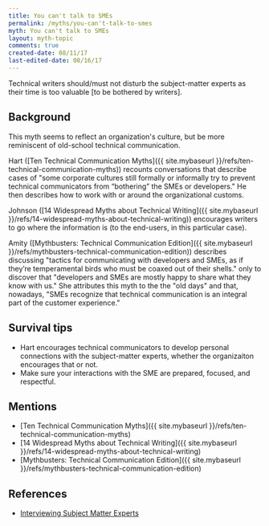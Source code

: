 ```yaml
---
title: You can't talk to SMEs
permalink: /myths/you-can't-talk-to-smes
myth: You can't talk to SMEs
layout: myth-topic
comments: true
created-date: 08/11/17
last-edited-date: 08/16/17
---
```


Technical writers should/must not disturb the subject-matter experts as their time is too valuable [to be bothered by writers].

## Background

This myth seems to reflect an organization's culture, but be more reminiscent of old-school technical communication.

Hart ([Ten Technical Communication Myths]({{ site.mybaseurl }}/refs/ten-technical-communication-myths)) recounts conversations that describe cases of "some corporate cultures still formally or informally try to prevent technical communicators from “bothering” the SMEs or developers." He then describes how to work with or around the organizational customs.

Johnson ([14 Widespread Myths about Technical Writing]({{ site.mybaseurl }}/refs/14-widespread-myths-about-technical-writing)) encourages writers to go where the information is (to the end-users, in this particular case).

Amity ([Mythbusters: Technical Communication Edition]({{ site.mybaseurl }}/refs/mythbusters-technical-communication-edition)) describes discussing "tactics for communicating with developers and SMEs, as if they’re temperamental birds who must be coaxed out of their shells." only to discover that "developers and SMEs are mostly happy to share what they know with us." She attributes this myth to the the "old days" and that, nowadays, "SMEs recognize that technical communication is an integral part of the customer experience."

## Survival tips

* Hart encourages technical communicators to develop personal connections with the subject-matter experts, whether the organizaiton encourages that or not.
* Make sure your interactions with the SME are prepared, focused, and respectful. 

## Mentions

* [Ten Technical Communication Myths]({{ site.mybaseurl }}/refs/ten-technical-communication-myths)
* [14 Widespread Myths about Technical Writing]({{ site.mybaseurl }}/refs/14-widespread-myths-about-technical-writing)
* [Mythbusters: Technical Communication Edition]({{ site.mybaseurl }}/refs/mythbusters-technical-communication-edition)

## References

* [Interviewing Subject Matter Experts](https://www.tcbok.org/wiki/interviewing-subject-matter-experts/)


